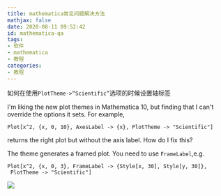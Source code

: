 ```yaml
---
title: mathematica常见问题解决方法
mathjax: false
date: 2020-08-11 09:52:42
id: mathematica-qa
tags:
- 软件
- mathematica
- 教程
categories:
- 教程
---
```


如何在使用`PlotTheme->“Scientific”`选项的时候设置轴标签

I'm liking the new plot themes in Mathematica 10, but finding that I can't override the options it sets. For example,

```mma
Plot[x^2, {x, 0, 10}, AxesLabel -> {x}, PlotTheme -> "Scientific"]
```

returns the right plot but without the axis label. How do I fix this?



The theme generates a framed plot. You need to use `FrameLabel`,e.g.

```mma
Plot[x^2, {x, 0, 3}, FrameLabel -> {Style[x, 30], Style[y, 30]}, 
 PlotTheme -> "Scientific"]
```

![](https://i.stack.imgur.com/lqb35.png)